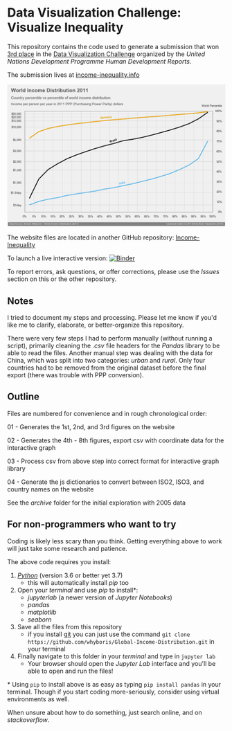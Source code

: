 # Data Visualization Challenge: Visualize Inequality

This repository contains the code used to generate a submission that won [3rd place](http://hdr.undp.org/en/content/2019-human-development-data-visualization-challenge-winner-gender-inequality-visual-story) in the [Data Visualization Challenge](http://hdr.undp.org/en/data-visualization-challenge-2019) organized by the _United Nations Development Programme Human Development Reports_.

The submission lives at [income-inequality.info](http://income-inequality.info)

![Income Inequality](https://raw.githubusercontent.com/whyboris/income-inequality.info/master/images/7.png)

The website files are located in another GitHub repository: [Income-Inequality](https://github.com/whyboris/income-inequality.info)

To launch a live interactive version: [![Binder](https://mybinder.org/badge_logo.svg)](https://mybinder.org/v2/gh/whyboris/Global-Income-Distribution/master?urlpath=lab)

To report errors, ask questions, or offer corrections, please use the _Issues_ section on this or the other repository.

## Notes

I tried to document my steps and processing. Please let me know if you'd like me to clarify, elaborate, or better-organize this repository.

There were very few steps I had to perform manually (without running a script), primarily cleaning the _.csv_ file headers for the _Pandas_ library to be able to read the files. Another manual step was dealing with the data for China, which was split into two categories: _urban_ and _rural_. Only four countries had to be removed from the original dataset before the final export (there was trouble with PPP conversion).

## Outline

Files are numbered for convenience and in rough chronological order:

01 - Generates the 1st, 2nd, and 3rd figures on the website

02 - Generates the 4th - 8th figures, export csv with coordinate data for the interactive graph

03 - Process csv from above step into correct format for interactive graph library

04 - Generate the js dictionaries to convert between ISO2, ISO3, and country names on the website

See the *archive* folder for the initial exploration with 2005 data

## For non-programmers who want to try

Coding is likely less scary than you think. Getting everything above to work will just take some research and patience.

The above code requires you install:

1. [*Python*](https://www.python.org/downloads/) (version 3.6 or better yet 3.7)
    - this will automatically install *pip* too
2. Open your _terminal_ and use *pip* to install*:
    - *jupyterlab* (a newer version of *Jupyter Notebooks*)
    - *pandas*
    - *matplotlib*
    - *seaborn*
3. Save all the files from this repository
    - if you install [git](https://git-scm.com/downloads) you can just use the command ```git clone https://github.com/whyboris/Global-Income-Distribution.git``` in your terminal
4. Finally navigate to this folder in your _terminal_ and type in `jupyter lab`
    - Your browser should open the _Jupyter Lab_ interface and you'll be able to open and run the files!

\* Using `pip` to install above is as easy as typing `pip install pandas` in your terminal. Though if you start coding more-seriously, consider using virtual environments as well.

When unsure about how to do something, just search online, and on _stackoverflow_.

